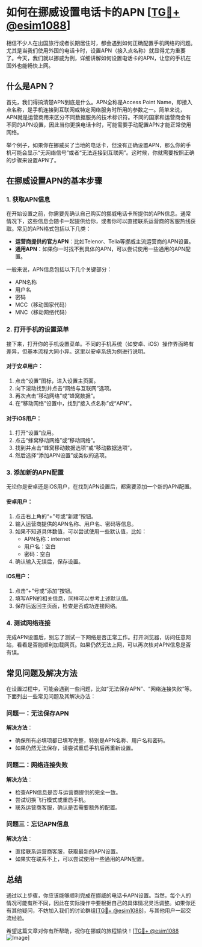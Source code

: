# 如何在挪威设置电话卡的APN [[TG💪+ @esim1088](https://t.me/s/esim1088)]

相信不少人在出国旅行或者长期居住时，都会遇到如何正确配置手机网络的问题。尤其是当我们使用外国的电话卡时，设置APN（接入点名称）就显得尤为重要了。今天，我们就以挪威为例，详细讲解如何设置电话卡的APN，让您的手机在国外也能畅快上网。

## 什么是APN？

首先，我们得搞清楚APN到底是什么。APN全称是Access Point Name，即接入点名称，是手机连接到互联网或特定网络服务时所用的参数之一。简单来说，APN就是运营商用来区分不同数据服务的技术标识符。不同的国家和运营商会有不同的APN设置，因此当你更换电话卡时，可能需要手动配置APN才能正常使用网络。

举个例子，如果你在挪威买了当地的电话卡，但没有正确设置APN，那么你的手机可能会显示“无网络信号”或者“无法连接到互联网”。这时候，你就需要按照正确的步骤来设置APN了。

## 在挪威设置APN的基本步骤

### 1. 获取APN信息

在开始设置之前，你需要先确认自己购买的挪威电话卡所提供的APN信息。通常情况下，这些信息会随卡一起提供给你，或者你可以直接联系运营商的客服热线获取。常见的APN格式包括以下几类：

- **运营商提供的官方APN**：比如Telenor、Telia等挪威主流运营商的APN设置。
- **通用APN**：如果你一时找不到具体的APN，可以尝试使用一些通用的APN配置。

一般来说，APN信息包括以下几个关键部分：
- APN名称
- 用户名
- 密码
- MCC（移动国家代码）
- MNC（移动网络代码）

### 2. 打开手机的设置菜单

接下来，打开你的手机设置菜单。不同的手机系统（如安卓、iOS）操作界面略有差异，但基本流程大同小异。这里以安卓系统为例进行说明。

#### 对于安卓用户：
1. 点击“设置”图标，进入设置主页面。
2. 向下滚动找到并点击“网络与互联网”选项。
3. 再次点击“移动网络”或“蜂窝数据”。
4. 在“移动网络”设置中，找到“接入点名称”或“APN”。

#### 对于iOS用户：
1. 打开“设置”应用。
2. 点击“蜂窝移动网络”或“移动网络”。
3. 找到并点击“蜂窝移动数据选项”或“移动数据选项”。
4. 然后选择“添加APN设置”或类似的选项。

### 3. 添加新的APN配置

无论你是安卓还是iOS用户，在找到APN设置后，都需要添加一个新的APN配置。

#### 安卓用户：
1. 点击右上角的“+”号或“新建”按钮。
2. 输入运营商提供的APN名称、用户名、密码等信息。
3. 如果不知道具体数值，可以尝试使用一些默认值，比如：
   - APN名称：internet
   - 用户名：空白
   - 密码：空白
4. 确认输入无误后，保存设置。

#### iOS用户：
1. 点击“+”号或“添加”按钮。
2. 填写APN的相关信息，同样可以参考上述默认值。
3. 保存后返回主页面，检查是否成功连接网络。

### 4. 测试网络连接

完成APN设置后，别忘了测试一下网络是否正常工作。打开浏览器，访问任意网站，看看是否能顺利加载网页。如果仍然无法上网，可以再次核对APN信息是否有误。

## 常见问题及解决方法

在设置过程中，可能会遇到一些问题，比如“无法保存APN”、“网络连接失败”等。下面列出一些常见问题及其解决办法：

### 问题一：无法保存APN

**解决方法**：
- 确保所有必填项都已填写完整，特别是APN名称、用户名和密码。
- 如果仍然无法保存，请尝试重启手机后再重新设置。

### 问题二：网络连接失败

**解决方法**：
- 检查APN信息是否与运营商提供的完全一致。
- 尝试切换飞行模式或重启手机。
- 联系运营商客服，确认是否需要额外的配置。

### 问题三：忘记APN信息

**解决方法**：
- 直接联系运营商客服，获取最新的APN设置。
- 如果实在联系不上，可以尝试使用一些通用的APN配置。

## 总结

通过以上步骤，你应该能够顺利完成在挪威的电话卡APN设置。当然，每个人的情况可能有所不同，因此在实际操作中要根据自己的具体情况灵活调整。如果你还有其他疑问，不妨加入我们的讨论群组[[TG💪+ @esim1088](https://t.me/s/esim1088)]，与其他用户一起交流经验。

希望这篇文章对你有所帮助，祝你在挪威的旅程愉快！[[TG💪+ @esim1088](https://t.me/s/esim1088) ![Image](https://i.postimg.cc/4NQfJmqS/Snipaste-2025-05-13-00-14-12.png)]